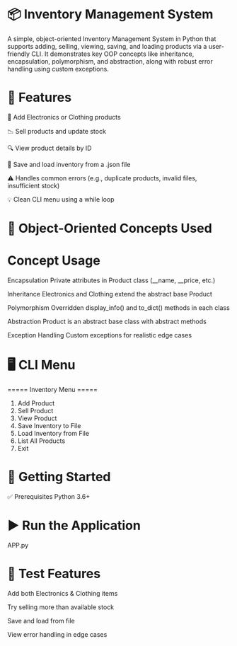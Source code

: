 # 📦 Inventory Management System
A simple, object-oriented Inventory Management System in Python that supports adding, selling, viewing, saving, and loading products via a user-friendly CLI. It demonstrates key OOP concepts like inheritance, encapsulation, polymorphism, and abstraction, along with robust error handling using custom exceptions.

# 🧰 Features

🛒 Add Electronics or Clothing products

📉 Sell products and update stock

🔍 View product details by ID

💾 Save and load inventory from a .json file

⚠️ Handles common errors (e.g., duplicate products, invalid files, insufficient stock)

💡 Clean CLI menu using a while loop

# 🧠 Object-Oriented Concepts Used

# Concept	Usage

Encapsulation	Private attributes in Product class (__name, __price, etc.)

Inheritance	Electronics and Clothing extend the abstract base Product

Polymorphism	Overridden display_info() and to_dict() methods in each class

Abstraction	Product is an abstract base class with abstract methods

Exception Handling	Custom exceptions for realistic edge cases

# 🖥️ CLI Menu

 ===== Inventory Menu =====
1. Add Product
2. Sell Product
3. View Product
4. Save Inventory to File
5. Load Inventory from File
6. List All Products
7. Exit

# 🚀 Getting Started
✅ Prerequisites
Python 3.6+

# ▶️ Run the Application

APP.py

# 🧪 Test Features
Add both Electronics & Clothing items

Try selling more than available stock

Save and load from file

View error handling in edge cases



